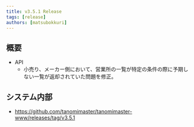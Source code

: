 ```yaml
---
title: v3.5.1 Release
tags: [release]
authors: [matsubokkuri]
---
```


<!-- truncate -->

## 概要

- API
  - 小売り、メーカー側において、営業所の一覧が特定の条件の際に予期しない一覧が返却されていた問題を修正。

## システム内部

- https://github.com/tanomimaster/tanomimaster-www/releases/tag/v3.5.1


